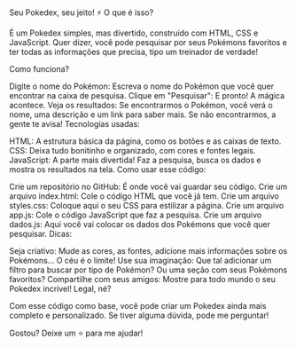 Seu Pokedex, seu jeito! ⚡
O que é isso?

É um Pokedex simples, mas divertido, construído com HTML, CSS e JavaScript. Quer dizer, você pode pesquisar por seus Pokémons favoritos e ter todas as informações que precisa, tipo um treinador de verdade!

Como funciona?

Digite o nome do Pokémon: Escreva o nome do Pokémon que você quer encontrar na caixa de pesquisa.
Clique em "Pesquisar": E pronto! A mágica acontece.
Veja os resultados: Se encontrarmos o Pokémon, você verá o nome, uma descrição e um link para saber mais. Se não encontrarmos, a gente te avisa!
Tecnologias usadas:

HTML: A estrutura básica da página, como os botões e as caixas de texto.
CSS: Deixa tudo bonitinho e organizado, com cores e fontes legais.
JavaScript: A parte mais divertida! Faz a pesquisa, busca os dados e mostra os resultados na tela.
Como usar esse código:

Crie um repositório no GitHub: É onde você vai guardar seu código.
Crie um arquivo index.html: Cole o código HTML que você já tem.
Crie um arquivo styles.css: Coloque aqui o seu CSS para estilizar a página.
Crie um arquivo app.js: Cole o código JavaScript que faz a pesquisa.
Crie um arquivo dados.js: Aqui você vai colocar os dados dos Pokémons que você quer pesquisar.
Dicas:

Seja criativo: Mude as cores, as fontes, adicione mais informações sobre os Pokémons... O céu é o limite!
Use sua imaginação: Que tal adicionar um filtro para buscar por tipo de Pokémon? Ou uma seção com seus Pokémons favoritos?
Compartilhe com seus amigos: Mostre para todo mundo o seu Pokedex incrível!
Legal, né?

Com esse código como base, você pode criar um Pokedex ainda mais completo e personalizado. Se tiver alguma dúvida, pode me perguntar!

Gostou? Deixe um ⭐ para me ajudar!
